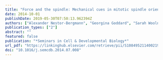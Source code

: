 ```yaml
---
title: "Force and the spindle: Mechanical cues in mitotic spindle orientation"
date: 2014-10-01
publishDate: 2019-05-30T07:50:13.962394Z
authors: ["Alexander Nestor-Bergmann", "Georgina Goddard", "Sarah Woolner"]
publication_types: ["2"]
abstract: ""
featured: false
publication: "*Seminars in Cell & Developmental Biology*"
url_pdf: "https://linkinghub.elsevier.com/retrieve/pii/S1084952114002195"
doi: "10.1016/j.semcdb.2014.07.008"
---
```


